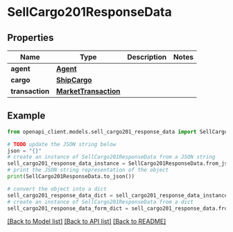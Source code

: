 # SellCargo201ResponseData


## Properties

Name | Type | Description | Notes
------------ | ------------- | ------------- | -------------
**agent** | [**Agent**](Agent.md) |  | 
**cargo** | [**ShipCargo**](ShipCargo.md) |  | 
**transaction** | [**MarketTransaction**](MarketTransaction.md) |  | 

## Example

```python
from openapi_client.models.sell_cargo201_response_data import SellCargo201ResponseData

# TODO update the JSON string below
json = "{}"
# create an instance of SellCargo201ResponseData from a JSON string
sell_cargo201_response_data_instance = SellCargo201ResponseData.from_json(json)
# print the JSON string representation of the object
print(SellCargo201ResponseData.to_json())

# convert the object into a dict
sell_cargo201_response_data_dict = sell_cargo201_response_data_instance.to_dict()
# create an instance of SellCargo201ResponseData from a dict
sell_cargo201_response_data_form_dict = sell_cargo201_response_data.from_dict(sell_cargo201_response_data_dict)
```
[[Back to Model list]](../README.md#documentation-for-models) [[Back to API list]](../README.md#documentation-for-api-endpoints) [[Back to README]](../README.md)


